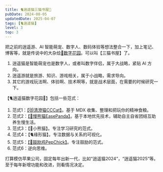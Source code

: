 ```yaml
---
title: 🐈逍遥猫三猫书屋🌸
pubDate: 2024-08-05
updatedDate: 2025-04-07
tags: [🐈逍遥猫]
level: 3
top: 3
---
```


把之前的逍遥游、AI 智能萌宠、数字人、数码体验等想法整合一下，加上笔记、博客等，就是传说中的大杂烩[🌸数字花园](/life/20250322-digital-garden)。可以叫【三猫书屋】了。

1. 逍遥猫是智能萌宠也是数字人，或者叫数字伴侣，属于大战略，紧贴 AI 方向。
2. 逍遥游就是旅游、知识、游戏相关，属于小战略，需求导向。
3. 其它的游戏玩法啊、体验啊、技术啊等，就是战术层面，在需要的时候研究一下。

【🐈逍遥猫数字花园🌸】包括一些范式：

1. 范式1：[【😻清澄猫CCCat】](/life/20250306-cccat)。基于 MDX 收集、整理和把玩你的精神食粮。
3. 范式2：[【🐼慢熊猫EasePanda】](/life/20250326-easepanda)。基于本地优先技术，辅助自主自省团结互助养生慢生活。
4. 范式3：【🦊小熊猫】。专注学习研究的范式。
5. 范式4：【🐈缘形猫】。专注数据与关系的可视化。
2. 范式5：[【🐣鼓励鸡PepChick】](/life/20250324-pepchick)。专注鼓励的范式。
6. 范式6：逆向思维。

打算模仿苹果公司，固定每年出新一代，比如“逍遥猫2024”，“逍遥猫2025”等。至于每年新增功能和改进，则看情况决定。

